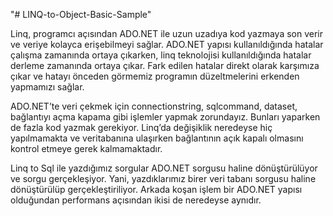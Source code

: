 "# LINQ-to-Object-Basic-Sample"



Linq, programcı açısından ADO.NET ile uzun uzadıya kod yazmaya son verir ve veriye kolayca erişebilmeyi sağlar. ADO.NET yapısı kullanıldığında hatalar çalışma zamanında ortaya çıkarken, linq teknolojisi kullanıldığında hatalar derleme zamanında ortaya çıkar. Fark edilen hatalar direkt olarak karşımıza çıkar ve hatayı önceden görmemiz programın düzeltmelerini erkenden yapmamızı sağlar.

ADO.NET’te veri çekmek için connectionstring, sqlcommand, dataset, bağlantıyı açma kapama gibi işlemler yapmak zorundayız. Bunları yaparken de fazla kod yazmak gerekiyor. Linq’da değişiklik neredeyse hiç yapılmamakta ve veritabanına ulaşırken bağlantının açık kapalı olmasını kontrol etmeye gerek kalmamaktadır.

Linq to Sql ile yazdığımız sorgular ADO.NET sorgusu haline dönüştürülüyor ve sorgu gerçekleşiyor. Yani, yazdıklarımız birer veri tabanı sorgusu haline dönüştürülüp gerçekleştiriliyor. Arkada koşan işlem bir ADO.NET yapısı olduğundan performans açısından ikisi de neredeyse aynıdır.
